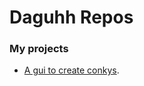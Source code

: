 # Daguhh Repos

### My projects 

* [A gui to create conkys](https://github.com/Daguhh/ConkyLuaMakerGUIv2/blob/master/README.md).


